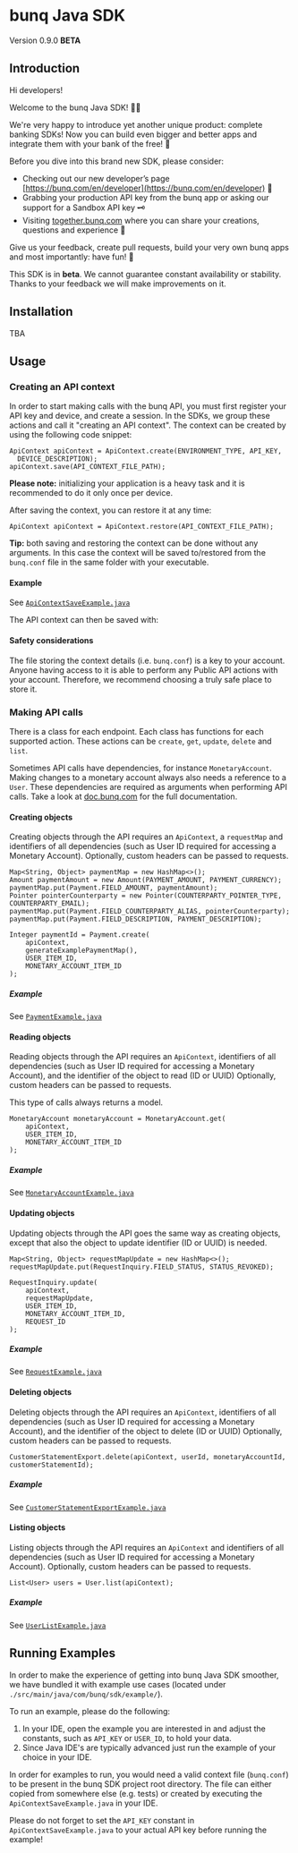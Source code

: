 # bunq Java SDK
Version 0.9.0 **BETA**

## Introduction
Hi developers!

Welcome to the bunq Java SDK! 👨‍💻

We're very happy to introduce yet another unique product: complete banking SDKs! 
Now you can build even bigger and better apps and integrate them with your bank of the free! 🌈

Before you dive into this brand new SDK, please consider:
- Checking out our new developer’s page [https://bunq.com/en/developer](https://bunq.com/en/developer) 🙌  
- Grabbing your production API key from the bunq app or asking our support for a Sandbox API key 🗝
- Visiting [together.bunq.com](https://together.bunq.com) where you can share your creations,
questions and experience 🎤

Give us your feedback, create pull requests, build your very own bunq apps and most importantly:
have fun! 💪

This SDK is in **beta**. We cannot guarantee constant availability or stability. 
Thanks to your feedback we will make improvements on it.

## Installation
TBA

## Usage

### Creating an API context
In order to start making calls with the bunq API, you must first register your API key and device,
and create a session. In the SDKs, we group these actions and call it "creating an API context". The
context can be created by using the following code snippet:

```
ApiContext apiContext = ApiContext.create(ENVIRONMENT_TYPE, API_KEY,
  DEVICE_DESCRIPTION);
apiContext.save(API_CONTEXT_FILE_PATH);
```

**Please note:** initializing your application is a heavy task and it is recommended to do it only once per device.  

After saving the context, you can restore it at any time:

```
ApiContext apiContext = ApiContext.restore(API_CONTEXT_FILE_PATH);
```

**Tip:** both saving and restoring the context can be done without any arguments. In this case the context will be saved
to/restored from the `bunq.conf` file in the same folder with your executable.

#### Example
See [`ApiContextSaveExample.java`](./src/main/java/com/bunq/sdk/example/ApiContextSaveExample.java)

The API context can then be saved with:

#### Safety considerations
The file storing the context details (i.e. `bunq.conf`) is a key to your account. Anyone having
access to it is able to perform any Public API actions with your account. Therefore, we recommend
choosing a truly safe place to store it.

### Making API calls
There is a class for each endpoint. Each class has functions for each supported action. These
actions can be `create`, `get`, `update`, `delete` and `list`.

Sometimes API calls have dependencies, for instance `MonetaryAccount`. Making changes to a monetary
account always also needs a reference to a `User`. These dependencies are required as arguments when
performing API calls. Take a look at [doc.bunq.com](https://doc.bunq.com) for the full
documentation.

#### Creating objects
Creating objects through the API requires an `ApiContext`, a `requestMap` and identifiers of all
dependencies (such as User ID required for accessing a Monetary Account). Optionally, custom headers
can be passed to requests.


```
Map<String, Object> paymentMap = new HashMap<>();
Amount paymentAmount = new Amount(PAYMENT_AMOUNT, PAYMENT_CURRENCY);
paymentMap.put(Payment.FIELD_AMOUNT, paymentAmount);
Pointer pointerCounterparty = new Pointer(COUNTERPARTY_POINTER_TYPE, COUNTERPARTY_EMAIL);
paymentMap.put(Payment.FIELD_COUNTERPARTY_ALIAS, pointerCounterparty);
paymentMap.put(Payment.FIELD_DESCRIPTION, PAYMENT_DESCRIPTION);

Integer paymentId = Payment.create(
    apiContext,
    generateExamplePaymentMap(),
    USER_ITEM_ID,
    MONETARY_ACCOUNT_ITEM_ID
);
```

##### Example
See [`PaymentExample.java`](./src/main/java/com/bunq/sdk/example/PaymentExample.java)

#### Reading objects
Reading objects through the API requires an `ApiContext`, identifiers of all dependencies (such as
User ID required for accessing a Monetary Account), and the identifier of the object to read (ID or
UUID) Optionally, custom headers can be passed to requests.

This type of calls always returns a model.

```
MonetaryAccount monetaryAccount = MonetaryAccount.get(
    apiContext,
    USER_ITEM_ID,
    MONETARY_ACCOUNT_ITEM_ID
);
```

##### Example
See [`MonetaryAccountExample.java`](./src/main/java/com/bunq/sdk/example/MonetaryAccountExample.java)

#### Updating objects
Updating objects through the API goes the same way as creating objects, except that also the object to update identifier 
(ID or UUID) is needed.

```
Map<String, Object> requestMapUpdate = new HashMap<>();
requestMapUpdate.put(RequestInquiry.FIELD_STATUS, STATUS_REVOKED);

RequestInquiry.update(
    apiContext,
    requestMapUpdate,
    USER_ITEM_ID,
    MONETARY_ACCOUNT_ITEM_ID,
    REQUEST_ID
);
```

##### Example
See [`RequestExample.java`](./src/main/java/com/bunq/sdk/example/RequestExample.java)

#### Deleting objects
Deleting objects through the API requires an `ApiContext`, identifiers of all dependencies (such as User ID required for
accessing a Monetary Account), and the identifier of the object to delete (ID or UUID) Optionally, custom headers can be
passed to requests.

```
CustomerStatementExport.delete(apiContext, userId, monetaryAccountId, customerStatementId);
```

##### Example
See [`CustomerStatementExportExample.java`](./src/main/java/com/bunq/sdk/example/CustomerStatementExportExample.java)

#### Listing objects
Listing objects through the API requires an `ApiContext` and identifiers of all dependencies (such as User ID required
for accessing a Monetary Account). Optionally, custom headers can be passed to requests.

```
List<User> users = User.list(apiContext);
```

##### Example
See [`UserListExample.java`](./src/main/java/com/bunq/sdk/example/UserListExample.java)

## Running Examples
In order to make the experience of getting into bunq Java SDK smoother, we
have bundled it with example use cases (located under `./src/main/java/com/bunq/sdk/example/`).

To run an example, please do the following:
1. In your IDE, open the example you are interested in and adjust the constants,
such as `API_KEY` or `USER_ID`, to hold your data.
2. Since Java IDE's are typically advanced just run the example of your choice in your IDE.

In order for examples to run, you would need a valid context file (`bunq.conf`)
to be present in the bunq SDK project root directory. The file can either copied
from somewhere else (e.g. tests) or created by executing the `ApiContextSaveExample.java` in your
IDE.

Please do not forget to set the `API_KEY` constant in `ApiContextSaveExample.java` to your actual
API key before running the example!
